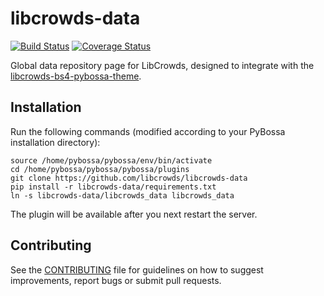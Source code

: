 # libcrowds-data

[![Build Status](https://travis-ci.org/LibCrowds/libcrowds-data.svg?branch=master)](https://travis-ci.org/LibCrowds/libcrowds-data)
[![Coverage Status](https://coveralls.io/repos/LibCrowds/libcrowds-data/badge.svg)](https://coveralls.io/github/LibCrowds/libcrowds-data?branch=master)

Global data repository page for LibCrowds, designed to integrate with the 
[libcrowds-bs4-pybossa-theme](https://github.com/LibCrowds/libcrowds-bs4-pybossa-theme).


## Installation

Run the following commands (modified according to your PyBossa installation directory):

```
source /home/pybossa/pybossa/env/bin/activate
cd /home/pybossa/pybossa/pybossa/plugins
git clone https://github.com/libcrowds/libcrowds-data
pip install -r libcrowds-data/requirements.txt
ln -s libcrowds-data/libcrowds_data libcrowds_data
```
The plugin will be available after you next restart the server.

## Contributing

See the [CONTRIBUTING](CONTRIBUTING.md) file for guidelines on how to suggest improvements,
report bugs or submit pull requests.
